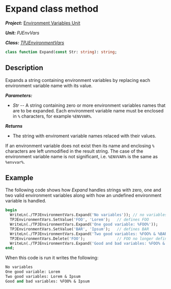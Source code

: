 # Expand class method

***Project:*** [Environment Variables Unit](../API.md)

***Unit:*** _PJEnvVars_

***Class:*** [_TPJEnvironmentVars_](./TPJEnvironmentVars.md)

```pascal
class function Expand(const Str: string): string;
```

## Description

Expands a string containing environment variables by replacing each environment variable name with its value.

***Parameters:***

* _Str_ -- A string containing zero or more environment variables names that are to be expanded. Each environment variable name must be enclosed in `%` characters, for example `%ENVVAR%`.

***Returns***

* The string with enviroment variable names relaced with their values.

If an environment variable does not exist then its name and enclosing `%` characters are left unmodified in the result string. The case of the environment variable name is not significant, i.e. `%ENVVAR%` is the same as `%envvar%`.

## Example

The following code shows how _Expand_ handles strings with zero, one and two valid environment variables along with how an undefined environment variable is handled.

```pascal
begin
  WriteLn(./TPJEnvironmentVars.Expand('No variables')); // no variables
  TPJEnvironmentVars.SetValue('FOO', 'Lorem');   // defines FOO
  WriteLn(./TPJEnvironmentVars.Expand('One good variable: %FOO%'));
  TPJEnvironmentVars.SetValue('BAR', 'Ipsum');   // defines BAR
  WriteLn(./TPJEnvironmentVars.Expand('Two good variables: %FOO% & %BAR%'));
  TPJEnvironmentVars.Delete('FOO');              // FOO no longer defined
  WriteLn(./TPJEnvironmentVars.Expand('Good and bad variables: %FOO% & %BAR%'));
end;
```

When this code is run it writes the following:

```pascal
No variables
One good variable: Lorem
Two good variables: Lorem & Ipsum
Good and bad variables: %FOO% & Ipsum
```

